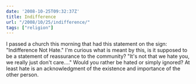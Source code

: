 ```yaml
---
date: '2008-10-25T09:32:37Z'
title: Indifference
url: "/2008/10/25/indifference/"
tags: ["religion"]
---
```

<p>I passed a church this morning that had this statement on the sign: "Indifference Not Hate." I'm curious what is meant by this, is it supposed to be a statement of reassurance to the community? "It's not that we hate you, we really just don't care...." Would you rather be hated or simply ignored? At least hate is an acknowledgment of the existence and importance of the other person.</p>
